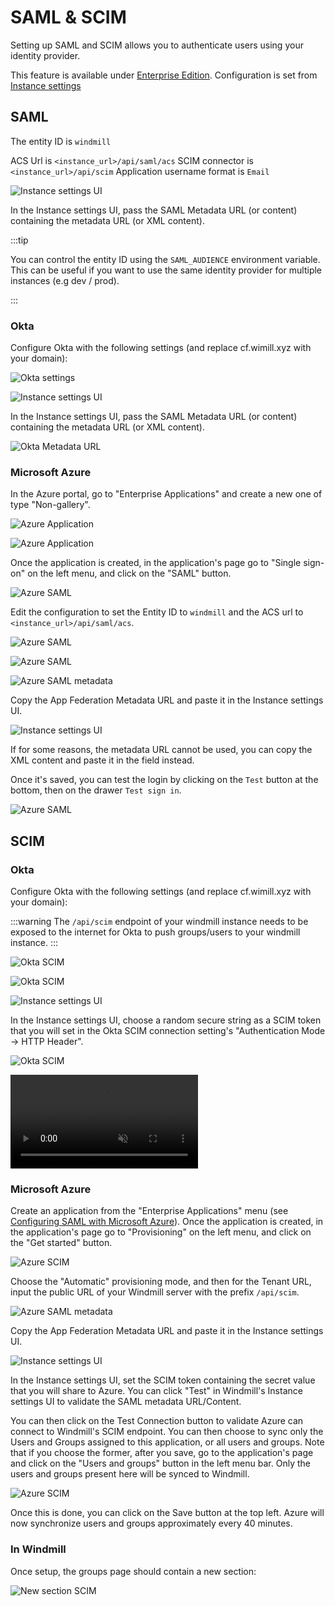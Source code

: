 # SAML & SCIM

Setting up SAML and SCIM allows you to authenticate users using your identity provider.

This feature is available under [Enterprise Edition](/pricing). Configuration is set from [Instance settings](../../advanced/18_instance_settings/index.mdx#scimsaml)

## SAML

The entity ID is `windmill`

ACS Url is `<instance_url>/api/saml/acs`
SCIM connector is `<instance_url>/api/scim`
Application username format is `Email`

![Instance settings UI](instance_settings.png)

In the Instance settings UI, pass the SAML Metadata URL (or content) containing the metadata URL (or XML content).

:::tip

You can control the entity ID using the `SAML_AUDIENCE` environment variable. This can be useful if you want to use the same identity provider for multiple instances (e.g dev / prod).

:::

### Okta

Configure Okta with the following settings (and replace cf.wimill.xyz with your domain):

![Okta settings](./okta.png.webp)

![Instance settings UI](instance_settings.png)

In the Instance settings UI, pass the SAML Metadata URL (or content) containing the metadata URL (or XML content).

![Okta Metadata URL](./okta2.png.webp)

### Microsoft Azure

In the Azure portal, go to "Enterprise Applications" and create a new one of type "Non-gallery".

![Azure Application](azure-enterprise_applications.png)

![Azure Application](azure-create_application.png)

Once the application is created, in the application's page go to "Single sign-on" on the left menu, and click on the "SAML" button.

![Azure SAML](azure-saml-sso.png)

Edit the configuration to set the Entity ID to `windmill` and the ACS url to `<instance_url>/api/saml/acs`.

![Azure SAML](azure-saml-configure.png)

![Azure SAML](azure-saml-configure_2.png)

![Azure SAML metadata](azure_saml_metadata.png)

Copy the App Federation Metadata URL and paste it in the Instance settings UI.

![Instance settings UI](instance_settings.png)

If for some reasons, the metadata URL cannot be used, you can copy the XML content and paste it in the field instead.

Once it's saved, you can test the login by clicking on the `Test` button at the bottom, then on the drawer `Test sign in`.

![Azure SAML](azure-saml-saml_test.png)

## SCIM

### Okta

Configure Okta with the following settings (and replace cf.wimill.xyz with your domain):

:::warning
The `/api/scim` endpoint of your windmill instance needs to be exposed to the internet for Okta to push groups/users to your windmill instance.
:::


![Okta SCIM](okta-scim2.png.webp)

![Okta SCIM](okta-scim1.png.webp)

![Instance settings UI](instance_settings.png)

In the Instance settings UI, choose a random secure string as a SCIM token that you will set in the Okta SCIM connection setting's "Authentication Mode -> HTTP Header".

![Okta SCIM](okta-scim.png.webp)

<video
className="border-2 rounded-xl object-cover w-full h-full"
controls
muted
src="/videos/okta_scim.mp4"
/>

### Microsoft Azure

Create an application from the "Enterprise Applications" menu (see [Configuring SAML with Microsoft Azure](#microsoft-azure)). Once the application is created, in the application's page go to "Provisioning" on the left menu, and click on the "Get started" button.

![Azure SCIM](azure-scim-new_application.png)

Choose the "Automatic" provisioning mode, and then for the Tenant URL, input the public URL of your Windmill server with the prefix `/api/scim`.

![Azure SAML metadata](azure_saml_metadata.png)

Copy the App Federation Metadata URL and paste it in the Instance settings UI.

![Instance settings UI](instance_settings.png)

In the Instance settings UI, set the SCIM token containing the secret value that you will share to Azure. You can click "Test" in Windmill's Instance settings UI to validate the SAML metadata URL/Content.

You can then click on the Test Connection button to validate Azure can connect to Windmill's SCIM endpoint. You can then choose to sync only the Users and Groups assigned to this application, or all users and groups. Note that if you choose the former, after you save, go to the application's page and click on the "Users and groups" button in the left menu bar. Only the users and groups present here will be synced to Windmill.

![Azure SCIM](azure-scim-application_provisioning.png)

Once this is done, you can click on the Save button at the top left. Azure will now synchronize users and groups approximately every 40 minutes.

### In Windmill

Once setup, the groups page should contain a new section:

![New section SCIM](okta-scim-groups.png.webp)
